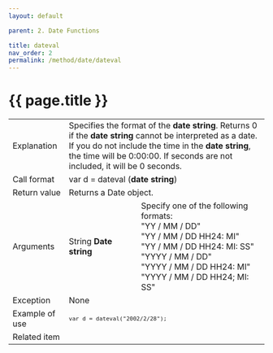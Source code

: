 ```yaml
---
layout: default

parent: 2. Date Functions

title: dateval
nav_order: 2
permalink: /method/date/dateval
---
```




# {{ page.title }}

<table>
  <tr>
    <td>Explanation</td>
    <td colspan="2">Specifies the format of the <b>date string</b>. Returns 0 if the <b>date string</b> cannot be interpreted as a date.<br>If you do not include the time in the <b>date string</b>, the time will be 0:00:00. If seconds are not included, it will be 0 seconds.</td>
  </tr>
  <tr>
    <td>Call format</td>
    <td colspan="2">var d = dateval (<b>date string</b>)</td>
  </tr>
  <tr>
    <td>Return value</td>
    <td colspan="2">Returns a Date object.</td>
  </tr>  
  <tr>
    <td>Arguments</td>
    <td>String <b>Date string</b></td>
    <td>Specify one of the following formats:<br>"YY / MM / DD"<br>"YY / MM / DD HH24: MI"<br>"YY / MM / DD HH24: MI: SS"<br>"YYYY / MM / DD"<br>"YYYY / MM / DD HH24: MI"<br>"YYYY / MM / DD HH24; MI: SS"</td>
  </tr>
  <tr>
    <td>Exception</td>
    <td colspan="2">None</td>
  </tr>
  <tr>
    <td>Example of use</td>
    <td colspan="2"><code><pre>var d = dateval("2002/2/28");</pre></code></td>
  </tr>
  <tr>
    <td>Related item</td>
    <td colspan="2"></td>
  </tr>
</table>





